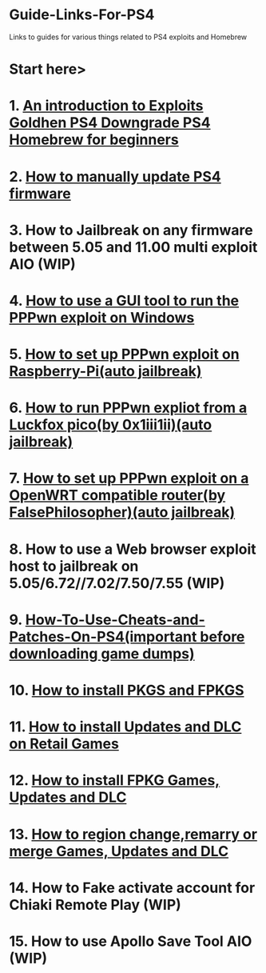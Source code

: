 # Guide-Links-For-PS4
Links to guides for various things related to PS4 exploits and Homebrew  
# Start here>    
# 1. [An introduction to Exploits Goldhen PS4 Downgrade PS4 Homebrew for beginners](https://github.com/DrYenyen/An-introduction-to-Exploits-Goldhen-and-PS4-Homebrew-for-beginners?tab=readme-ov-file)  
# 2. [How to manually update PS4 firmware](https://github.com/DrYenyen/PS4-Firware-Update-Guide)     
# 3. How to Jailbreak on any firmware between 5.05 and 11.00 multi exploit AIO (WIP)        
# 4. [How to use a GUI tool to run the PPPwn exploit on Windows](https://github.com/DrYenyen/PPPwnGo-Guide)           
# 5. [How to set up PPPwn exploit on Raspberry-Pi(auto jailbreak)](https://github.com/DrYenyen/PPPwn-Setup-Guide-For-Raspberry-Pi)            
# 6. [How to run PPPwn expliot from a Luckfox pico(by 0x1iii1ii)(auto jailbreak)](https://github.com/0x1iii1ii/PPPwn-Luckfox)
# 7. [How to set up PPPwn exploit on a OpenWRT compatible router(by FalsePhilosopher)(auto jailbreak)](https://github.com/FalsePhilosopher/PPPwnWRT)    
# 8. How to use a Web browser exploit host to jailbreak on 5.05/6.72//7.02/7.50/7.55 (WIP)         
# 9. [How-To-Use-Cheats-and-Patches-On-PS4(important before downloading game dumps)](https://github.com/DrYenyen/How-To-Use-Goldhen-Cheats-and-Patches-On-PS4)               
# 10. [How to install PKGS and FPKGS](https://github.com/DrYenyen/How-To-Install-PS4-FPKGS)              
# 11. [How to install Updates and DLC on Retail Games](https://github.com/DrYenyen/How-to-install-Updates-and-DLC-on-Retail-Games)                
# 12. [How to install FPKG Games, Updates and DLC](https://github.com/DrYenyen/How-to-install-FPKG-Games-Updates-and-DLC)  
# 13. [How to region change,remarry or merge Games, Updates and DLC](https://github.com/DrYenyen/How-to-region-change-remarry-or-merge-Games-Updates-and-DLC)           
# 14. How to Fake activate account for Chiaki Remote Play (WIP)              
# 15. How to use Apollo Save Tool AIO (WIP)                    
   
